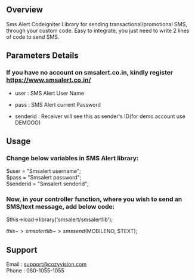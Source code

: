 ## Overview

Sms Alert Codeigniter Library for sending transactional/promotional SMS, through your custom code. Easy to integrate, you just need to write 2 lines of code to send SMS.

## Parameters Details
### If you have no account on smsalert.co.in, kindly register https://www.smsalert.co.in/

* user : SMS Alert User Name

* pass : SMS Alert current Password

* senderid : Receiver will see this as sender's ID(for demo account use DEMOOO)


## Usage
### Change below variables in SMS Alert library:

  $user = "Smsalert username";  
  $pass = "Smsalert password";  
  $senderid = "Smsalert senderid";  

### Now, in your controller function, where you wish to send an SMS/text message, add below code:

   $this->load->library('smsalert/smsalertlib');
   
   $this->smsalertlib->smssend($MOBILENO, $TEXT);
    
## Support 
  Email :  support@cozyvision.com  
  Phone :  080-1055-1055
